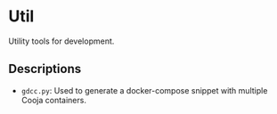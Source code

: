 # Util

Utility tools for development.

## Descriptions

- `gdcc.py`: Used to generate a docker-compose snippet with multiple Cooja containers.